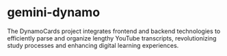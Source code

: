 # gemini-dynamo
The DynamoCards project integrates frontend and backend technologies to efficiently parse and organize lengthy YouTube transcripts, revolutionizing study processes and enhancing digital learning experiences.
